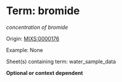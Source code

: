 # Term: bromide

*concentration of bromide*

Origin: [MIXS:0000176](https://w3id.org/mixs/0000176)

Example: None

Sheet(s) containing term: water_sample_data

**Optional or context dependent**